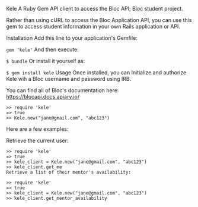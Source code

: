 Kele
A Ruby Gem API client to access the Bloc API; Bloc student project.

Rather than using cURL to access the Bloc Application API, you can use this gem to access student information in your own Rails application or API.

Installation
Add this line to your application's Gemfile:

```gem 'kele'```
And then execute:

```$ bundle```
Or install it yourself as:

```$ gem install kele```
Usage
Once installed, you can Initialize and authorize Kele wih a Bloc username and password using IRB.

You can find all of Bloc's documentation here: https://blocapi.docs.apiary.io/

```$ irb
>> require 'kele'
=> true
>> Kele.new("jane@gmail.com", "abc123")
```
Here are a few examples:

Retrieve the current user:

```$ irb
>> require 'kele'
=> true
>> kele_client = Kele.new("jane@gmail.com", "abc123")
>> kele_client.get_me
Retrieve a list of their mentor's availability:
```

```$ irb
>> require 'kele'
=> true
>> kele_client = Kele.new("jane@gmail.com", "abc123")
>> kele_client.get_mentor_availability
```

